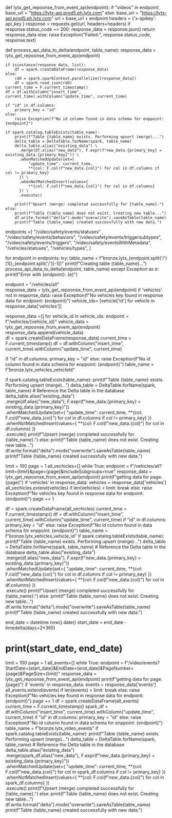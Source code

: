 def lytx_get_repoonse_from_event_api(endpoint):
    if "videos" in endpoint:
        base_url = "https://lytx-api.prod5.ph.lytx.com"
    else:
        base_url = "https://lytx-api.prod5.ph.lytx.com"
    url = base_url + endpoint
    headers = {'x-apikey': api_key }
    response = requests.get(url, headers=headers)
    if response.status_code == 200:
        response_data = response.json()
        return response_data
    else:
        raise Exception("Failed:", response.status_code, response.text)


def process_api_data_to_delta(endpoint, table_name):
    response_data = lytx_get_repoonse_from_event_api(endpoint)

    if isinstance(response_data, list):
        df = spark.createDataFrame(response_data) 
    else:
        rdd = spark.sparkContext.parallelize([response_data])
        df = spark.read.json(rdd)
    current_time = F.current_timestamp()
    df = df.withColumn("insert_time", current_time).withColumn("update_time", current_time)

    if "id" in df.columns:
        primary_key = "id"
    else:
        raise Exception(f"No id column found in data schema for enppoint: {endpoint}")

    if spark.catalog.tableExists(table_name):
        print(f"Table {table_name} exists. Performing upsert (merge)...")
        delta_table = DeltaTable.forName(spark, table_name) 
        delta_table.alias("existing_data") \
          .merge(df.alias("new_data"), F.expr(f"new_data.{primary_key} = existing_data.{primary_key}")) \
          .whenMatchedUpdate(set={
              "update_time": current_time, 
              **{col: F.col(f"new_data.{col}") for col in df.columns if col != primary_key}
          }) \
          .whenNotMatchedInsert(values={
              **{col: F.col(f"new_data.{col}") for col in df.columns}
          }) \
          .execute()

        print(f"Upsert (merge) completed successfully for {table_name}.")
    else:
        print(f"Table {table_name} does not exist. Creating new table...")
        df.write.format("delta").mode("overwrite").saveAsTable(table_name)
        print(f"Table {table_name} created successfully with new data.")


endpoints =[
    "/video/safety/events/statuses" ,
    "/video/safety/events/behaviors",
    "/video/safety/events/triggersubtypes",
    "/video/safety/events/triggers",
    "/video/safety/eventsWithMetadata",
    "/vehicles/statuses",
    "/vehicles/types",
]

for endpoint in endpoints:
    try:
        table_name = f"bronze.lytx_{endpoint.split('/')[1]}_{endpoint.split('/')[-1]}"
        print(f"Creating table {table_name}...")
        process_api_data_to_delta(endpoint, table_name)
    except Exception as e:
        print(f"Error with {endpoint}: {e}")


endpoint = "/vehicles/all"   
response_data = lytx_get_repoonse_from_event_api(endpoint)
if 'vehicles' not in response_data:
    raise Exception(f"No vehicles key found in response data for endpoint: {endpoint}")
vehicle_ids= [vehicle['id'] for vehicle in response_data['vehicles']]

response_data =[]
for vehicle_id in vehicle_ids:
    endpoint = f"/vehicles/{vehicle_id}"
    vehicle_data = lytx_get_repoonse_from_event_api(endpoint)
    response_data.append(vehicle_data)    
df = spark.createDataFrame(response_data)
current_time = F.current_timestamp()
df = df.withColumn("insert_time", current_time).withColumn("update_time", current_time)

if "id" in df.columns:
    primary_key = "id"
else:
    raise Exception(f"No id column found in data schema for enppoint: {endpoint}")
table_name = f"bronze.lytx_vehicles_vehicleId"

if spark.catalog.tableExists(table_name):
    print(f"Table {table_name} exists. Performing upsert (merge)...")
    delta_table = DeltaTable.forName(spark, table_name)  # Reference the Delta table in the database
    delta_table.alias("existing_data") \
        .merge(df.alias("new_data"), F.expr(f"new_data.{primary_key} = existing_data.{primary_key}")) \
        .whenMatchedUpdate(set={
            "update_time": current_time, 
            **{col: F.col(f"new_data.{col}") for col in df.columns if col != primary_key}
        }) \
        .whenNotMatchedInsert(values={
            **{col: F.col(f"new_data.{col}") for col in df.columns}
        }) \
        .execute()
    print(f"Upsert (merge) completed successfully for {table_name}.")
else:
    print(f"Table {table_name} does not exist. Creating new table...")
    df.write.format("delta").mode("overwrite").saveAsTable(table_name)
    print(f"Table {table_name} created successfully with new data.")


limit = 100
page = 1
all_vechicles=[]
while True:
    endpoint = f"/vehicles/all?limit={limit}&page={page}&includeSubgroups=true"
    response_data = lytx_get_repoonse_from_event_api(endpoint)
    print(f"getting data for page:{page}")
    if 'vehicles' in response_data:
        vehicles = response_data['vehicles']
        all_vechicles.extend(vehicles)
        if len(vehicles) < limit:
            break
    else:
        raise Exception(f"No vehicles key found in response data for endpoint: {endpoint}") 
    page += 1

df = spark.createDataFrame(all_vechicles)
current_time = F.current_timestamp()
df = df.withColumn("insert_time", current_time).withColumn("update_time", current_time)
if "id" in df.columns:
    primary_key = "id"
else:
    raise Exception(f"No id column found in data schema for enppoint: {endpoint}")
table_name = f"bronze.lytx_vehicles_vehicle_id"
if spark.catalog.tableExists(table_name):
    print(f"Table {table_name} exists. Performing upsert (merge)...")
    delta_table = DeltaTable.forName(spark, table_name)  # Reference the Delta table in the database
    delta_table.alias("existing_data") \
        .merge(df.alias("new_data"), F.expr(f"new_data.{primary_key} = existing_data.{primary_key}")) \
        .whenMatchedUpdate(set={
            "update_time": current_time, 
            **{col: F.col(f"new_data.{col}") for col in df.columns if col != primary_key}
        }) \
        .whenNotMatchedInsert(values={
            **{col: F.col(f"new_data.{col}") for col in df.columns}
        }) \
        .execute()
    print(f"Upsert (merge) completed successfully for {table_name}.")
else:
    print(f"Table {table_name} does not exist. Creating new table...")
    df.write.format("delta").mode("overwrite").saveAsTable(table_name)
    print(f"Table {table_name} created successfully with new data.")


end_date = datetime.now().date()
start_date = end_date - timedelta(days=2*365)
# print(start_date, end_date)
limit = 100
page = 1
all_events=[]
while True:
    endpoint = f"/video/events?StartDate={start_date}&EndDate={end_date}&PageNumber={page}&PageSize={limit}"
    response_data = lytx_get_repoonse_from_event_api(endpoint)
    print(f"getting data for page:{page}")
    if 'events' in response_data:
        events = response_data['events']
        all_events.extend(events)
        if len(events) < limit:
            break
    else:
        raise Exception(f"No vehicles key found in response data for endpoint: {endpoint}") 
    page += 1
df = spark.createDataFrame(all_events)  
current_time = F.current_timestamp()
spark_df = df.withColumn("insert_time", current_time).withColumn("update_time", current_time)
if "id" in df.columns:
    primary_key = "id"
else:
    raise Exception(f"No id column found in data schema for enppoint: {endpoint}")
table_name = f"bronze.lytx_video_events"
if spark.catalog.tableExists(table_name):
    print(f"Table {table_name} exists. Performing upsert (merge)...")
    delta_table = DeltaTable.forName(spark, table_name)  # Reference the Delta table in the database
    delta_table.alias("existing_data") \
        .merge(spark_df.alias("new_data"), F.expr(f"new_data.{primary_key} = existing_data.{primary_key}")) \
        .whenMatchedUpdate(set={
            "update_time": current_time, 
            **{col: F.col(f"new_data.{col}") for col in spark_df.columns if col != primary_key}
        }) \
        .whenNotMatchedInsert(values={
            **{col: F.col(f"new_data.{col}") for col in spark_df.columns}
        }) \
        .execute()
    print(f"Upsert (merge) completed successfully for {table_name}.")
else:
    print(f"Table {table_name} does not exist. Creating new table...")
    df.write.format("delta").mode("overwrite").saveAsTable(table_name)
    print(f"Table {table_name} created successfully with new data.")
